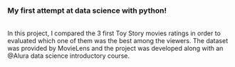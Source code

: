### My first attempt at data science with python!

<br>In this project, I compared the 3 first Toy Story movies ratings in order to evaluated which one of them was the best among the viewers. The dataset was provided by MovieLens and the project was developed along with an @Alura data science introductory course.
